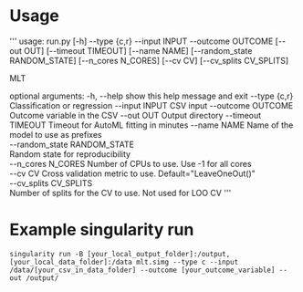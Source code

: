 # Usage
'''
usage: run.py [-h] --type {c,r} --input INPUT --outcome OUTCOME [--out OUT] [--timeout TIMEOUT] [--name NAME] [--random_state RANDOM_STATE] [--n_cores N_CORES]
              [--cv CV] [--cv_splits CV_SPLITS]

MLT

optional arguments:
  -h, --help            show this help message and exit
  --type {c,r}          Classification or regression
  --input INPUT         CSV input
  --outcome OUTCOME     Outcome variable in the CSV
  --out OUT             Output directory
  --timeout TIMEOUT     Timeout for AutoML fitting in minutes
  --name NAME           Name of the model to use as prefixes                                                                                                             
  --random_state RANDOM_STATE                                                                                                                                            
                        Random state for reproducibility                                                                                                                 
  --n_cores N_CORES     Number of CPUs to use. Use -1 for all cores                                                                                                      
  --cv CV               Cross validation metric to use. Default="LeaveOneOut()"                                                                                          
  --cv_splits CV_SPLITS                                                                                                                                                  
                        Number of splits for the CV to use. Not used for LOO CV
'''

# Example singularity run
```
singularity run -B [your_local_output_folder]:/output,[your_local_data_folder]:/data mlt.simg --type c --input /data/[your_csv_in_data_folder] --outcome [your_outcome_variable] --out /output/
```
